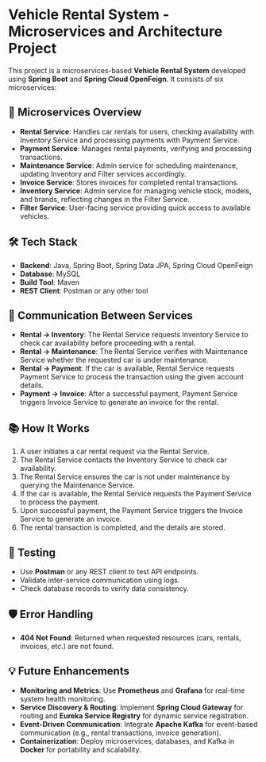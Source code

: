 # Vehicle Rental System - Microservices and Architecture Project

This project is a microservices-based **Vehicle Rental System** developed using **Spring Boot** and **Spring Cloud OpenFeign**. It consists of six microservices:

## 🏢 Microservices Overview

- **Rental Service**: Handles car rentals for users, checking availability with Inventory Service and processing payments with Payment Service.
- **Payment Service**: Manages rental payments, verifying and processing transactions.
- **Maintenance Service**: Admin service for scheduling maintenance, updating Inventory and Filter services accordingly.
- **Invoice Service**: Stores invoices for completed rental transactions.
- **Inventory Service**: Admin service for managing vehicle stock, models, and brands, reflecting changes in the Filter Service.
- **Filter Service**: User-facing service providing quick access to available vehicles.

## 🛠 Tech Stack

- **Backend**: Java, Spring Boot, Spring Data JPA, Spring Cloud OpenFeign
- **Database**: MySQL
- **Build Tool**: Maven
- **REST Client**: Postman or any other tool

## 🔗 Communication Between Services

- **Rental → Inventory**: The Rental Service requests Inventory Service to check car availability before proceeding with a rental.
- **Rental → Maintenance**: The Rental Service verifies with Maintenance Service whether the requested car is under maintenance.
- **Rental → Payment**: If the car is available, Rental Service requests Payment Service to process the transaction using the given account details.
- **Payment → Invoice**: After a successful payment, Payment Service triggers Invoice Service to generate an invoice for the rental.

## 📚 How It Works

1. A user initiates a car rental request via the Rental Service.
2. The Rental Service contacts the Inventory Service to check car availability.
3. The Rental Service ensures the car is not under maintenance by querying the Maintenance Service.
4. If the car is available, the Rental Service requests the Payment Service to process the payment.
5. Upon successful payment, the Payment Service triggers the Invoice Service to generate an invoice.
6. The rental transaction is completed, and the details are stored.

## 🧪 Testing

- Use **Postman** or any REST client to test API endpoints.
- Validate inter-service communication using logs.
- Check database records to verify data consistency.

## 🛡 Error Handling

- **404 Not Found**: Returned when requested resources (cars, rentals, invoices, etc.) are not found.

## 💡 Future Enhancements

- **Monitoring and Metrics**: Use **Prometheus** and **Grafana** for real-time system health monitoring.
- **Service Discovery & Routing**: Implement **Spring Cloud Gateway** for routing and **Eureka Service Registry** for dynamic service registration.
- **Event-Driven Communication**: Integrate **Apache Kafka** for event-based communication (e.g., rental transactions, invoice generation).
- **Containerization**: Deploy microservices, databases, and Kafka in **Docker** for portability and scalability.

